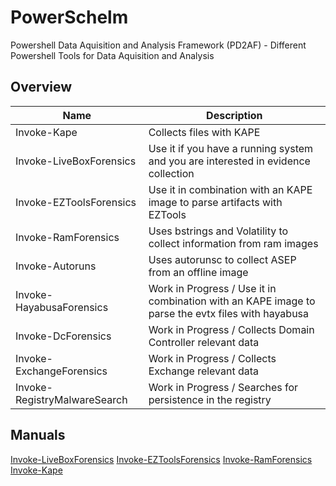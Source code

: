 # PowerSchelm

Powershell Data Aquisition and Analysis Framework (PD2AF) - Different Powershell Tools for Data Aquisition and Analysis

## Overview

| Name                         | Description                                                                                       |
| ---------------------------- | ------------------------------------------------------------------------------------------------- |
| Invoke-Kape                  | Collects files with KAPE                                                                          |
| Invoke-LiveBoxForensics      | Use it if you have a running system and you are interested in evidence collection                 |
| Invoke-EZToolsForensics      | Use it in combination with an KAPE image to parse artifacts with EZTools                          |
| Invoke-RamForensics          | Uses bstrings and Volatility to collect information from ram images                               |
| Invoke-Autoruns              | Uses autorunsc to collect ASEP from an offline image                                              |
| Invoke-HayabusaForensics     | Work in Progress / Use it in combination with an KAPE image to parse the evtx files with hayabusa |
| Invoke-DcForensics           | Work in Progress / Collects Domain Controller relevant data                                       |
| Invoke-ExchangeForensics     | Work in Progress / Collects Exchange relevant data                                                |
| Invoke-RegistryMalwareSearch | Work in Progress / Searches for persistence in the registry                                       |


## Manuals

[Invoke-LiveBoxForensics](/docs/liveboxforensics.md)
[Invoke-EZToolsForensics](/docs/eztoolsforensics.md)
[Invoke-RamForensics](/docs/ramforensics.md)
[Invoke-Kape](/docs/kape.md)